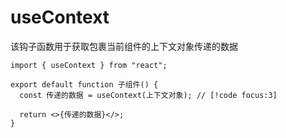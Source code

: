 # useContext

该钩子函数用于获取包裹当前组件的上下文对象传递的数据

```tsx
import { useContext } from "react";

export default function 子组件() {
  const 传递的数据 = useContext(上下文对象); // [!code focus:3]

  return <>{传递的数据}</>;
}
```
